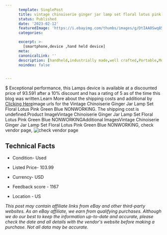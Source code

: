 ```yaml
---
      template: SinglePost
      title: vintage chinoiserie ginger jar lamp set floral lotus pink green blue nonworking
      status: Published
      date: '2023-02-12'
      featuredImage: 'https://i.ebayimg.com/thumbs/images/g/DtIAAOSwq85f8oEa/s-l225.jpg'
      categories: 

      excerpt: >-
        [smartphone,device ,hand held device]
      meta:
      canonicalLink: ''
      description: [handheld,industrially made,well crafted,Portable,Mobile,Compact,Convenient,Lightweight,Maneuverable,Man-portable,Miniature,Carriable,Hand-held,Light,Holdable,Transportable,Mobile device,Pocket-sized,On-the-go,Wireless,Cordless,Compact size,Convenient size, smartphone,device ,hand held device]
      noindex: false

        
---
```

$
    Exceptional performance, this Lamps device is available at a discounted price of 93.591 after a 10% discount and has a rating of 5 as of the time this blog was written.Learn More about the shipping costs and additional by [Clicking Here](https://www.ebay.com/itm/203237617435?hash=item2f51e7ef1b%3Ag%3ADtIAAOSwq85f8oEa&mkevt=1&mkcid=1&mkrid=711-53200-19255-0&campid=%253CePNCampaignId%253E&customid=%253CreferenceId%253E&toolid=10049)image urls for the Vintage Chinoiserie Ginger Jar Lamp Set Floral Lotus Pink Green Blue NONWORKING. The shipping cost is undefined.Product ImageVintage Chinoiserie Ginger Jar Lamp Set Floral Lotus Pink Green Blue NONWORKINGAdditional ImagesVintage Chinoiserie Ginger Jar Lamp Set Floral Lotus Pink Green Blue NONWORKING, check vendor page, ![check vendor page](https://origin-galleryplus.ebayimg.com/ws/web/203237617435_2_0_1/225x225.jpg,https://origin-galleryplus.ebayimg.com/ws/web/203237617435_3_0_1/225x225.jpg,https://origin-galleryplus.ebayimg.com/ws/web/203237617435_4_0_1/225x225.jpg,https://origin-galleryplus.ebayimg.com/ws/web/203237617435_5_0_1/225x225.jpg,https://origin-galleryplus.ebayimg.com/ws/web/203237617435_6_0_1/225x225.jpg,https://origin-galleryplus.ebayimg.com/ws/web/203237617435_7_0_1/225x225.jpg,https://origin-galleryplus.ebayimg.com/ws/web/203237617435_8_0_1/225x225.jpg,https://origin-galleryplus.ebayimg.com/ws/web/203237617435_9_0_1/225x225.jpg,https://origin-galleryplus.ebayimg.com/ws/web/203237617435_10_0_1/225x225.jpg)
    
    

 ## Technical Facts 



     
      

 - Condition- Used 


      

 - Listed Price- 103.99 


      

 - Currency- USD 


      

 - Feedback score - 1167 


      

 - Location - US 


      
      

 *_This post may contain affiliate links from eBay and other third-party websites. As an eBay affiliate, we earn from qualifying purchases. Although we do our best to keep the information up-to-date and accurate, please check the date and all details with the vendor's website before making a purchase. Not all data may be accurate._*



    
    
    
    
    